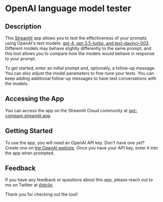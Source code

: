 # OpenAI language model tester

## Description

This [Streamlit](https://streamlit.io) app allows you to test the effectiveness of your prompts using OpenAI's text models: [gpt-4, gpt-3.5-turbo, and text-davinci-003](https://beta.openai.com/docs/models/overview). Different models may behave slightly differently to the same prompt, and this tool allows you to compare how the models would behave in response to your prompt. 

To get started, enter an initial prompt and, optionally, a follow-up message. You can also adjust the model parameters to fine-tune your tests. You can keep adding additional follow-up messages to have test conversations with the models. 

## Accessing the App 
You can access the app on the Streamlit Cloud community at [gpt-compare.streamlit.app](https://gpt-compare.streamlit.app/).

## Getting Started
To use the app, you will need an OpenAI API key. Don't have one yet? Create one on [the OpenAI webiste](https://platform.openai.com/account/api-keys). Once you have your API key, enter it into the app when prompted. 

## Feedback
If you have any feedback or questions about this app, please reach out to me on Twitter at [@dclin](https://twitter.com/dclin).

Thank you for checking out the tool!

